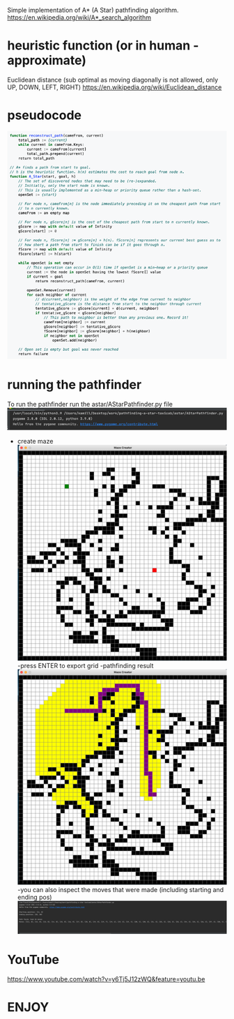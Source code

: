 Simple implementation of A* (A Star) pathfinding algorithm.  
https://en.wikipedia.org/wiki/A*_search_algorithm

# heuristic function (or in human - approximate)
Euclidean distance (sub optimal as moving diagonally is not allowed, only UP, DOWN, LEFT, RIGHT)
https://en.wikipedia.org/wiki/Euclidean_distance

# pseudocode
![Pseudocode](resources/images/pseudocode.png)

# running the pathfinder
To run the pathfinder run the astar/AStarPathfinder.py file
![Running](resources/images/running.png)

- create maze
![CreateMaze](resources/images/create_maze.png)
-press ENTER to export grid
-pathfinding result
![Result](resources/images/result.png)
-you can also inspect the moves that were made (including starting and ending pos)
![Moves](resources/images/output.png)

# YouTube
https://www.youtube.com/watch?v=y6Tj5J12zWQ&feature=youtu.be

# ENJOY